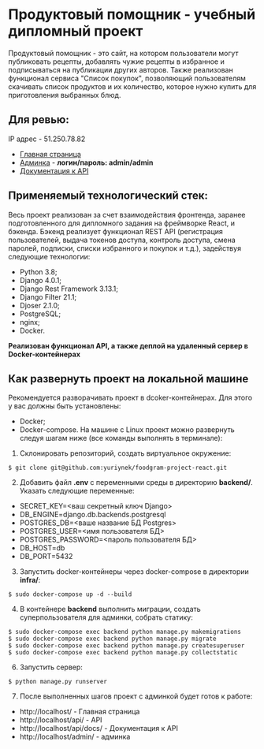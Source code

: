 # Продуктовый помощник - учебный дипломный проект
Продуктовый помощник - это сайт, на котором пользователи могут публиковать рецепты, добавлять чужие рецепты в избранное и подписываться на публикации других авторов.
Также реализован функционал сервиса "Список покупок", позволяющий пользователям скачивать список продуктов и их количество, которое нужно купить для приготовления выбранных блюд.

## Для ревью:
IP адрес - 51.250.78.82
+ [Главная страница]
+ [Админка] - **логин/пароль: admin/admin**
+ [Документация к API]

## Применяемый технологический стек:
Весь проект реализован за счет взаимодействия фронтенда, заранее подготовленного для дипломного задания на фреймворке React, и бэкенда.
Бэкенд реализует функционал REST API (регистрация пользователей, выдача токенов доступа, контроль доступа, смена паролей, подписки, списки избранного и покупок и т.д.), задействуя следующие технологии:
+ Python 3.8;
+ Django 4.0.1;
+ Django Rest Framework 3.13.1;
+ Django Filter 21.1;
+ Djoser 2.1.0;
+ PostgreSQL;
+ nginx;
+ Docker.

**Реализован функционал API, а также деплой на удаленный сервер в Docker-контейнерах**

## Как развернуть проект на локальной машине
Рекомендуется разворачивать проект в dcoker-контейнерах. Для этого у вас должны быть установлены:
+ Docker;
+ Docker-compose.
На машине с Linux проект можно развернуть следуя шагам ниже (все команды выполнять в терминале):
1. Склонировать репозиторий, создать виртуальное окружение:
```commandline
$ git clone git@github.com:yuriynek/foodgram-project-react.git
```
2. Добавить файл **.env** с переменными среды в директорию **backend/**. Указать следующие переменные:
+ SECRET_KEY=<ваш секретный ключ Django>
+ DB_ENGINE=django.db.backends.postgresql
+ POSTGRES_DB=<ваше название БД Postgres>
+ POSTGRES_USER=<имя пользователя БД>
+ POSTGRES_PASSWORD=<пароль пользователя БД>
+ DB_HOST=db
+ DB_PORT=5432

3. Запустить docker-контейнеры через docker-compose в директории **infra/**:
```commandline
$ sudo docker-compose up -d --build
```
4. В контейнере **backend** выполнить миграции, создать суперпользователя для админки, собрать статику:
```commandline
$ sudo docker-compose exec backend python manage.py makemigrations
$ sudo docker-compose exec backend python manage.py migrate
$ sudo docker-compose exec backend python manage.py createsuperuser
$ sudo docker-compose exec backend python manage.py collectstatic
```
6. Запустить сервер:
```commandline
$ python manage.py runserver
```
7. После выполненных шагов проект с админкой будет готов к работе:
* http://localhost/ - Главная страница
* http://localhost/api/ - API
* http://localhost/api/docs/ - Документация к API
* http://localhost/admin/ - админка

[Главная страница]: <http://51.250.78.82/>
[Админка]: <http://51.250.78.82/admin/>
[Документация к API]: <http://51.250.78.82/api/docs/>